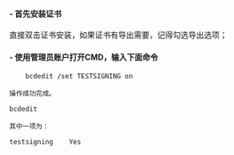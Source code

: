 


#### - 首先安装证书
  直接双击证书安装，如果证书有导出需要，记得勾选导出选项；
#### - 使用管理员账户打开CMD，输入下面命令


		bcdedit /set TESTSIGNING on
	
	操作成功完成。
	
	bcdedit
	
	其中一项为：
	
	testsigning    Yes

